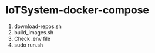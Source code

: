 # IoTSystem-docker-compose

1. download-repos.sh
2. build_images.sh
3. Check .env file
4. sudo run.sh

